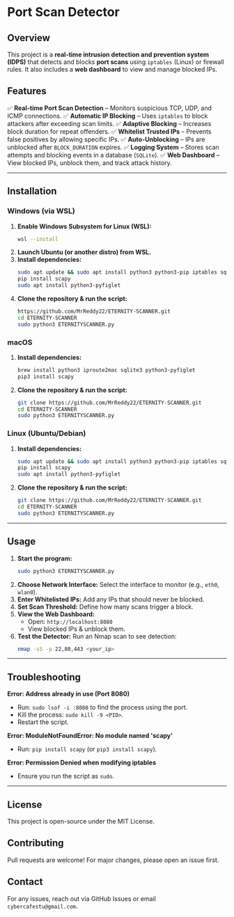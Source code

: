 # Port Scan Detector

## Overview
This project is a **real-time intrusion detection and prevention system (IDPS)** that detects and blocks **port scans** using `iptables` (Linux) or firewall rules. It also includes a **web dashboard** to view and manage blocked IPs.

## Features
✅ **Real-time Port Scan Detection** – Monitors suspicious TCP, UDP, and ICMP connections.
✅ **Automatic IP Blocking** – Uses `iptables` to block attackers after exceeding scan limits.
✅ **Adaptive Blocking** – Increases block duration for repeat offenders.
✅ **Whitelist Trusted IPs** – Prevents false positives by allowing specific IPs.
✅ **Auto-Unblocking** – IPs are unblocked after `BLOCK_DURATION` expires.
✅ **Logging System** – Stores scan attempts and blocking events in a database (`SQLite`).
✅ **Web Dashboard** – View blocked IPs, unblock them, and track attack history.

---

## Installation

### Windows (via WSL)
1. **Enable Windows Subsystem for Linux (WSL):**
   ```sh
   wsl --install
   ```
2. **Launch Ubuntu (or another distro) from WSL.**
3. **Install dependencies:**
   ```sh
   sudo apt update && sudo apt install python3 python3-pip iptables sqlite3 -y
   pip install scapy
   sudo apt install python3-pyfiglet
   ```
4. **Clone the repository & run the script:**
   ```sh
   https://github.com/MrReddy22/ETERNITY-SCANNER.git
   cd ETERNITY-SCANNER
   sudo python3 ETERNITYSCANNER.py
   ```

### macOS
1. **Install dependencies:**
   ```sh
   brew install python3 iproute2mac sqlite3 python3-pyfiglet
   pip3 install scapy
   ```
2. **Clone the repository & run the script:**
   ```sh
   git clone https://github.com/MrReddy22/ETERNITY-SCANNER.git
   cd ETERNITY-SCANNER
   sudo python3 ETERNITYSCANNER.py
   ```

### Linux (Ubuntu/Debian)
1. **Install dependencies:**
   ```sh
   sudo apt update && sudo apt install python3 python3-pip iptables sqlite3 -y
   pip install scapy
   sudo apt install python3-pyfiglet
   ```
2. **Clone the repository & run the script:**
   ```sh
   git clone https://github.com/MrReddy22/ETERNITY-SCANNER.git
   cd ETERNITY-SCANNER
   sudo python3 ETERNITYSCANNER.py
   ```

---

## Usage

1. **Start the program:**
   ```sh
   sudo python3 ETERNITYSCANNER.py
   ```
2. **Choose Network Interface:** Select the interface to monitor (e.g., `eth0`, `wlan0`).
3. **Enter Whitelisted IPs:** Add any IPs that should never be blocked.
4. **Set Scan Threshold:** Define how many scans trigger a block.
5. **View the Web Dashboard:**
   - Open: `http://localhost:8080`
   - View blocked IPs & unblock them.
6. **Test the Detector:** Run an Nmap scan to see detection:
   ```sh
   nmap -sS -p 22,80,443 <your_ip>
   ```

---

## Troubleshooting

**Error: Address already in use (Port 8080)**
- Run: `sudo lsof -i :8080` to find the process using the port.
- Kill the process: `sudo kill -9 <PID>`.
- Restart the script.

**Error: ModuleNotFoundError: No module named 'scapy'**
- Run: `pip install scapy` (or `pip3 install scapy`).

**Error: Permission Denied when modifying iptables**
- Ensure you run the script as `sudo`.

---

## License
This project is open-source under the MIT License.

## Contributing
Pull requests are welcome! For major changes, please open an issue first.

## Contact
For any issues, reach out via GitHub Issues or email `cybercafestu@gmail.com`.
